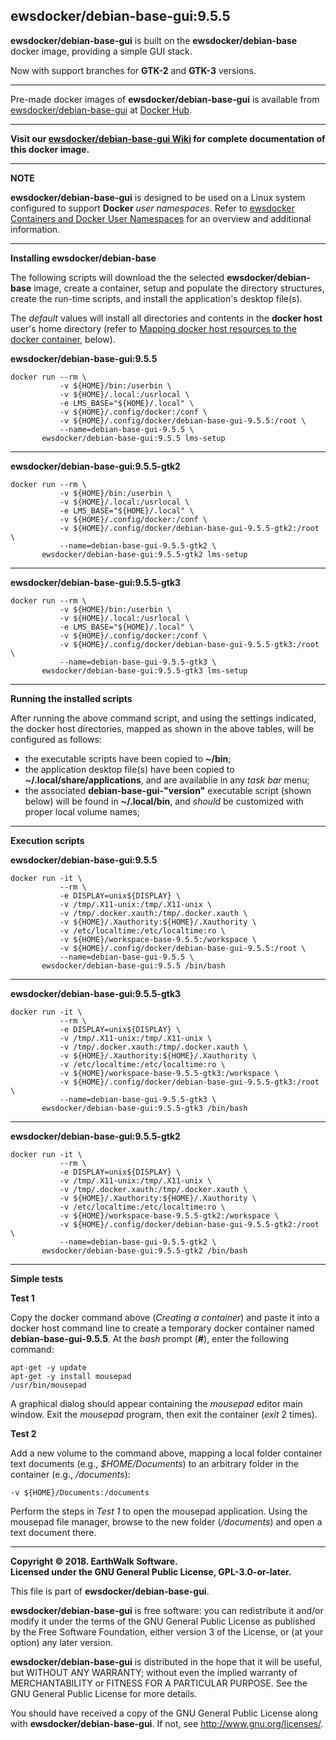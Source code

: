 ## ewsdocker/debian-base-gui:9.5.5  

**ewsdocker/debian-base-gui** is built on the **ewsdocker/debian-base** docker image, providing a simple GUI stack.  

Now with support branches for **GTK-2** and **GTK-3** versions.

____  

Pre-made docker images of **ewsdocker/debian-base-gui** is available from [ewsdocker/debian-base-gui](https://hub.docker.com/r/ewsdocker/debian-base-gui/) at [Docker Hub](https://hub.docker.com).  
______  


**Visit our [ewsdocker/debian-base-gui Wiki](https://github.com/ewsdocker/debian-base-gui/wiki) for complete documentation of this docker image.**  

____  

**NOTE**

**ewsdocker/debian-base-gui** is designed to be used on a Linux system configured to support **Docker** _user namespaces_.  Refer to [ewsdocker Containers and Docker User Namespaces](https://github.com/ewsdocker/ewsdocker.github.io/wiki/UserNS-Overview) for an overview and additional information.  

______  


**Installing ewsdocker/debian-base**  

The following scripts will download the the selected **ewsdocker/debian-base** image, create a container, setup and populate the directory structures, create the run-time scripts, and install the application's desktop file(s).  

The <i>default</i> values will install all directories and contents in the <b>docker host</b> user's home directory (refer to <a href="#mapping">Mapping docker host resources to the docker container</a>, below).  

**ewsdocker/debian-base-gui:9.5.5**
  
    docker run --rm \
               -v ${HOME}/bin:/userbin \
               -v ${HOME}/.local:/usrlocal \
               -e LMS_BASE="${HOME}/.local" \
               -v ${HOME}/.config/docker:/conf \
               -v ${HOME}/.config/docker/debian-base-gui-9.5.5:/root \
               --name=debian-base-gui-9.5.5 \
           ewsdocker/debian-base-gui:9.5.5 lms-setup  

____  

**ewsdocker/debian-base-gui:9.5.5-gtk2**
  
    docker run --rm \
               -v ${HOME}/bin:/userbin \
               -v ${HOME}/.local:/usrlocal \
               -e LMS_BASE="${HOME}/.local" \
               -v ${HOME}/.config/docker:/conf \
               -v ${HOME}/.config/docker/debian-base-gui-9.5.5-gtk2:/root \
               --name=debian-base-gui-9.5.5-gtk2 \
           ewsdocker/debian-base-gui:9.5.5-gtk2 lms-setup  

____  

**ewsdocker/debian-base-gui:9.5.5-gtk3**
  
    docker run --rm \
               -v ${HOME}/bin:/userbin \
               -v ${HOME}/.local:/usrlocal \
               -e LMS_BASE="${HOME}/.local" \
               -v ${HOME}/.config/docker:/conf \
               -v ${HOME}/.config/docker/debian-base-gui-9.5.5-gtk3:/root \
               --name=debian-base-gui-9.5.5-gtk3 \
           ewsdocker/debian-base-gui:9.5.5-gtk3 lms-setup  

____  

**Running the installed scripts**

After running the above command script, and using the settings indicated, the docker host directories, mapped as shown in the above tables, will be configured as follows:

 - the executable scripts have been copied to **~/bin**;  
 - the application desktop file(s) have been copied to **~/.local/share/applications**, and are availablie in any _task bar_ menu;  
 - the associated **debian-base-gui-"version"** executable script (shown below) will be found in **~/.local/bin**, and _should_ be customized with proper local volume names;  

____  

**Execution scripts**  

**ewsdocker/debian-base-gui:9.5.5**  
  
    docker run -it \
               --rm \
               -e DISPLAY=unix${DISPLAY} \
               -v /tmp/.X11-unix:/tmp/.X11-unix \
               -v /tmp/.docker.xauth:/tmp/.docker.xauth \
               -v ${HOME}/.Xauthority:${HOME}/.Xauthority \
               -v /etc/localtime:/etc/localtime:ro \
               -v ${HOME}/workspace-base-9.5.5:/workspace \
               -v ${HOME}/.config/docker/debian-base-gui-9.5.5:/root \
               --name=debian-base-gui-9.5.5 \
           ewsdocker/debian-base-gui:9.5.5 /bin/bash

____  

**ewsdocker/debian-base-gui:9.5.5-gtk3**  
  
    docker run -it \
               --rm \
               -e DISPLAY=unix${DISPLAY} \
               -v /tmp/.X11-unix:/tmp/.X11-unix \
               -v /tmp/.docker.xauth:/tmp/.docker.xauth \
               -v ${HOME}/.Xauthority:${HOME}/.Xauthority \
               -v /etc/localtime:/etc/localtime:ro \
               -v ${HOME}/workspace-base-9.5.5-gtk3:/workspace \
               -v ${HOME}/.config/docker/debian-base-gui-9.5.5-gtk3:/root \
               --name=debian-base-gui-9.5.5-gtk3 \
           ewsdocker/debian-base-gui:9.5.5-gtk3 /bin/bash

____  

**ewsdocker/debian-base-gui:9.5.5-gtk2**  
  
    docker run -it \
               --rm \
               -e DISPLAY=unix${DISPLAY} \
               -v /tmp/.X11-unix:/tmp/.X11-unix \
               -v /tmp/.docker.xauth:/tmp/.docker.xauth \
               -v ${HOME}/.Xauthority:${HOME}/.Xauthority \
               -v /etc/localtime:/etc/localtime:ro \
               -v ${HOME}/workspace-base-9.5.5-gtk2:/workspace \
               -v ${HOME}/.config/docker/debian-base-gui-9.5.5-gtk2:/root \
               --name=debian-base-gui-9.5.5-gtk2 \
           ewsdocker/debian-base-gui:9.5.5-gtk2 /bin/bash

____  

**Simple tests**  

**Test 1**  

Copy the docker command above (*Creating a container*) and paste it into a docker host command line to create a temporary docker container named **debian-base-gui-9.5.5**.  At the *bash* prompt (**#**), enter the following command:  

    apt-get -y update
    apt-get -y install mousepad  
    /usr/bin/mousepad  

A graphical dialog should appear containing the *mousepad* editor main window.  Exit the *mousepad* program, then exit the container (*exit* 2 times).  

**Test 2**  

Add a new volume to the command above, mapping a local folder container text documents (e.g., *$HOME/Documents*) to an arbitrary folder in the container (e.g., */documents*):  

    -v ${HOME}/Documents:/documents  

Perform the steps in *Test 1* to open the mousepad application.  Using the mousepad file manager, browse to the new folder (*/documents*) and open a text document there.  

____  


**Copyright © 2018. EarthWalk Software.**  
**Licensed under the GNU General Public License, GPL-3.0-or-later.**  

This file is part of **ewsdocker/debian-base-gui**.  

**ewsdocker/debian-base-gui** is free software: you can redistribute 
it and/or modify it under the terms of the GNU General Public License 
as published by the Free Software Foundation, either version 3 of the 
License, or (at your option) any later version.  

**ewsdocker/debian-base-gui** is distributed in the hope that it will 
be useful, but WITHOUT ANY WARRANTY; without even the implied warranty 
of MERCHANTABILITY or FITNESS FOR A PARTICULAR PURPOSE.  See the
GNU General Public License for more details.  

You should have received a copy of the GNU General Public License
along with **ewsdocker/debian-base-gui**.  If not, see 
<http://www.gnu.org/licenses/>.  

